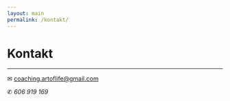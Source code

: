 ```yaml
---
layout: main
permalink: /kontakt/
---
```


# Kontakt

---

✉ <coaching.artoflife@gmail.com>

✆ _606 919 169_
